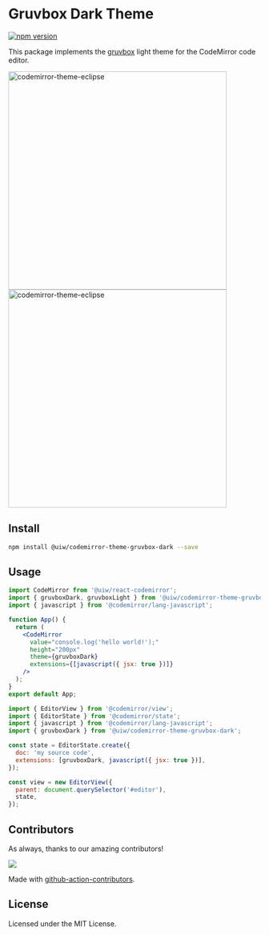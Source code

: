 <!--rehype:ignore:start-->

# Gruvbox Dark Theme

<!--rehype:ignore:end-->

[![npm version](https://img.shields.io/npm/v/@uiw/codemirror-theme-gruvbox-dark.svg)](https://www.npmjs.com/package/@uiw/codemirror-theme-gruvbox-dark)

This package implements the [gruvbox](https://github.com/morhetz/gruvbox) light theme for the CodeMirror code editor.

<a href="https://uiwjs.github.io/react-codemirror/#/theme/data/gruvbox/dark">
  <img width="436" alt="codemirror-theme-eclipse" src="https://user-images.githubusercontent.com/1680273/201111051-c38a73ca-a449-4c01-a4ff-4a675886ca9d.png">
</a>

<a href="https://uiwjs.github.io/react-codemirror/#/theme/data/gruvbox/light">
  <img width="436" alt="codemirror-theme-eclipse" src="https://user-images.githubusercontent.com/1680273/205499803-e1e2e214-dc3e-488a-9037-ba979e5ce199.png">
</a>

## Install

```bash
npm install @uiw/codemirror-theme-gruvbox-dark --save
```

## Usage

```jsx
import CodeMirror from '@uiw/react-codemirror';
import { gruvboxDark, gruvboxLight } from '@uiw/codemirror-theme-gruvbox-dark';
import { javascript } from '@codemirror/lang-javascript';

function App() {
  return (
    <CodeMirror
      value="console.log('hello world!');"
      height="200px"
      theme={gruvboxDark}
      extensions={[javascript({ jsx: true })]}
    />
  );
}
export default App;
```

```js
import { EditorView } from '@codemirror/view';
import { EditorState } from '@codemirror/state';
import { javascript } from '@codemirror/lang-javascript';
import { gruvboxDark } from '@uiw/codemirror-theme-gruvbox-dark';

const state = EditorState.create({
  doc: 'my source code',
  extensions: [gruvboxDark, javascript({ jsx: true })],
});

const view = new EditorView({
  parent: document.querySelector('#editor'),
  state,
});
```

## Contributors

As always, thanks to our amazing contributors!

<a href="https://github.com/uiwjs/react-codemirror/graphs/contributors">
  <img src="https://uiwjs.github.io/react-codemirror/CONTRIBUTORS.svg" />
</a>

Made with [github-action-contributors](https://github.com/jaywcjlove/github-action-contributors).

## License

Licensed under the MIT License.
